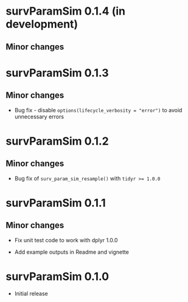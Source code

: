 

# survParamSim 0.1.4 (in development)

## Minor changes


# survParamSim 0.1.3 

## Minor changes

* Bug fix - disable `options(lifecycle_verbosity = "error")` to avoid unnecessary errors


# survParamSim 0.1.2

## Minor changes

* Bug fix of `surv_param_sim_resample()` with `tidyr >= 1.0.0`

# survParamSim 0.1.1

## Minor changes

* Fix unit test code to work with dplyr 1.0.0

* Add example outputs in Readme and vignette


# survParamSim 0.1.0

* Initial release
